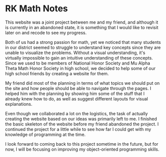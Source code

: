 # RK Math Notes

  This website was a joint project between me and my friend, and although it is currently in an abandoned state, it is something that I would like to revisit later on and recode to see my progress.

  Both of us had a strong passion for math, yet we noticed that many students in our district seemed to struggle to understand key concepts since they are unable to visualize the problems. Without a visual understanding, it's virtually impossible to gain an intuitive understanding of these concepts. Since we used to be members of National Honor Society and Mu Alpha Theta Math Honor Society in high school, we decided to help some of our high school friends by creating a website for them.

  My friend did most of the planning in terms of what topics we should put on the site and how people should be able to navigate through the pages. I helped him with the planning by showing him some of the stuff that I already knew how to do, as well as suggest different layouts for visual explanations.
  
  Even though we collaborated a lot on the logistics, the task of actually creating the website based on our ideas was primarily left to me. I finished the basic skeleton of the website before my friend abandoned the project. I continued the project for a little while to see how far I could get with my knowledge of programming at the time.
  
  I look forward to coming back to this project sometime in the future, but for now, I will be focusing on improving my object-oriented programming skills.

